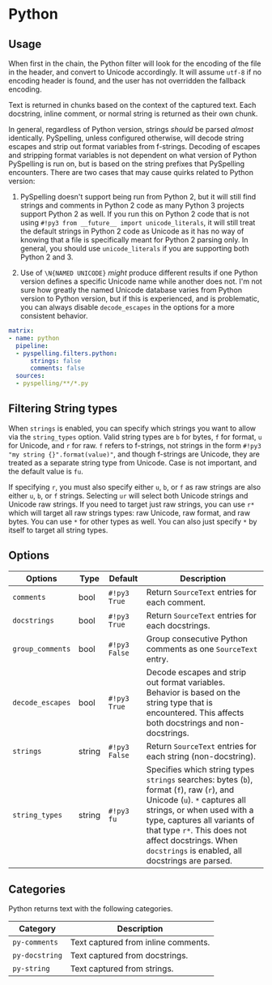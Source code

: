 # Python

## Usage

When first in the chain, the Python filter will look for the encoding of the file in the header, and convert to Unicode
accordingly. It will assume `utf-8` if no encoding header is found, and the user has not overridden the fallback
encoding.

Text is returned in chunks based on the context of the captured text. Each docstring, inline comment, or normal string
is returned as their own chunk.

In general, regardless of Python version, strings *should* be parsed *almost* identically. PySpelling, unless configured
otherwise, will decode string escapes and strip out format variables from f-strings. Decoding of escapes and stripping
format variables is not dependent on what version of Python PySpelling is run on, but is based on the string prefixes
that PySpelling encounters. There are two cases that may cause quirks related to Python version:

1. PySpelling doesn't support being run from Python 2, but it will still find strings and comments in Python 2 code as
many Python 3 projects support Python 2 as well. If you run this on Python 2 code that is not using
`#!py3 from __future__ import unicode_literals`, it will still treat the default strings in Python 2 code as Unicode as
it has no way of knowing that a file is specifically meant for Python 2 parsing only. In general, you should use
`unicode_literals` if you are supporting both Python 2 and 3.

2. Use of `\N{NAMED UNICODE}` *might* produce different results if one Python version defines a specific Unicode name
while another does not. I'm not sure how greatly the named Unicode database varies from Python version to Python
version, but if this is experienced, and is problematic, you can always disable `decode_escapes` in the options for a
more consistent behavior.

```yaml
matrix:
- name: python
  pipeline:
  - pyspelling.filters.python:
      strings: false
      comments: false
  sources:
  - pyspelling/**/*.py
```

## Filtering String types

When `strings` is enabled, you can specify which strings you want to allow via the `string_types` option. Valid string
types are `b` for bytes, `f` for format, `u` for Unicode, and `r` for raw.  `f` refers to f-strings, not strings in the
form `#!py3 "my string {}".format(value)"`, and though f-strings are Unicode, they are treated as a separate string type
from Unicode. Case is not important, and the default value is `fu`.

If specifying `r`, you must also specify either `u`, `b`, or `f` as raw strings are also either `u`, `b`, or `f`
strings. Selecting `ur` will select both Unicode strings and Unicode raw strings. If you need to target just raw
strings, you can use `r*` which will target all raw strings types: raw Unicode, raw format, and raw bytes. You can use
`*` for other types as well. You can also just specify `*` by itself to target all string types.

## Options

Options          | Type     | Default       | Description
---------------- | -------- | ------------- | -----------
`comments`       | bool     | `#!py3 True`  | Return `SourceText` entries for each comment.
`docstrings`     | bool     | `#!py3 True`  | Return `SourceText` entries for each docstrings.
`group_comments` | bool     | `#!py3 False` | Group consecutive Python comments as one `SourceText` entry.
`decode_escapes` | bool     | `#!py3 True`  | Decode escapes and strip out format variables. Behavior is based on the string type that is encountered. This affects both docstrings and non-docstrings.
`strings`        | string   | `#!py3 False` | Return `SourceText` entries for each string (non-docstring).
`string_types`   | string   | `#!py3 fu`    | Specifies which string types `strings` searches: bytes (`b`), format (`f`), raw (`r`), and Unicode (`u`).  `*` captures all strings, or when used with a type, captures all variants of that type `r*`. This does not affect docstrings. When `docstrings` is enabled, all docstrings are parsed.

## Categories

Python returns text with the following categories.

Category       | Description
-------------- | -----------
`py-comments`  | Text captured from inline comments.
`py-docstring` | Text captured from docstrings.
`py-string`    | Text captured from strings.
